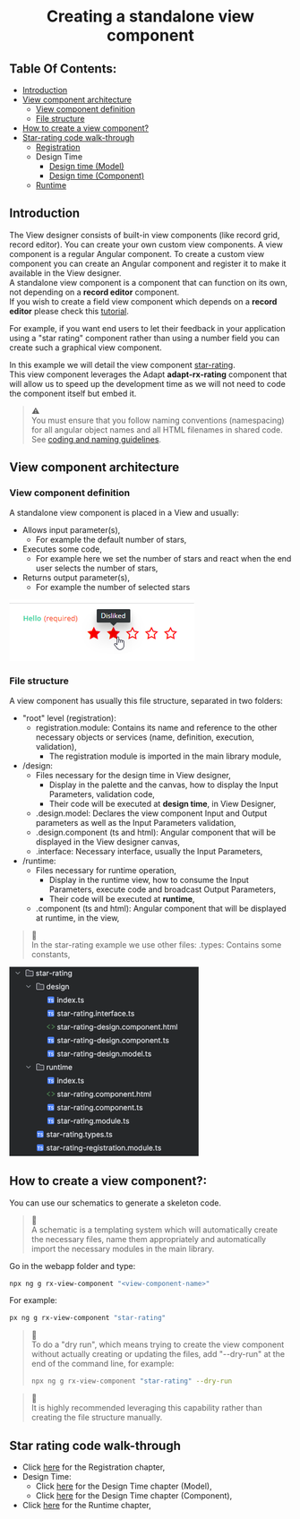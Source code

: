 <h1 style="text-align:center">Creating a standalone view component</h1>

## Table Of Contents:
* [Introduction](#introduction)
* [View component architecture](#architecture)
  * [View component definition](#view-component-definition)
  * [File structure](#file-structure)
* [How to create a view component?](#create-view-component)
* [Star-rating code walk-through](#star-rating)
  * [Registration](./REGISTRATION.MD)
  * Design Time
    * [Design time (Model)](./DESIGN_TIME_MODEL.MD)
    * [Design time (Component)](./DESIGN_TIME_COMPONENT.MD)
  * [Runtime](./RUNTIME.MD)


<a name="introduction"></a>
## Introduction
The View designer consists of built-in view components (like record grid, record editor). You can create your own custom view components. A view component is a regular Angular component. To create a custom view component you can create an Angular component and register it to make it available in the View designer.  
A standalone view component is a component that can function on its own, not depending on a **record editor** component.  
If you wish to create a field view component which depends on a **record editor** please check this [tutorial](../_record-field-view-component/RECORD_FIELD_VIEW_COMPONENT.MD).  

For example, if you want end users to let their feedback in your application using a "star rating" component rather than using a number field you can create such a graphical view component.  

In this example we will detail the view component [star-rating](../../_details/JAVASCRIPT_VIEW_COMPONENTS.MD#star-rating).  
This view component leverages the Adapt **adapt-rx-rating** component that will allow us to speed up the development time as we will not need to code the component itself but embed it.

  
> :warning:  
> You must ensure that you follow naming conventions (namespacing) for all angular object names and all HTML filenames in shared code.  
> See [coding and naming guidelines](../CODING_NAMING_GUIDELINES.MD).



<a name="architecture"></a>
## View component architecture
<a name="view-component-definition"></a>
### View component definition
A standalone view component is placed in a View and usually:
* Allows input parameter(s),
  * For example the default number of stars, 
* Executes some code,
  * For example here we set the number of stars and react when the end user selects the number of stars,
* Returns output parameter(s),
  * For example the number of selected stars
 
![Runtime Component screenshot](../../_details/pictures/view-component-star-rating-runtime.png)

<a name="file-structure"></a>
### File structure
A view component has usually this file structure, separated in two folders:
* "root" level (registration):
  * registration.module: Contains its name and reference to the other necessary objects or services (name, definition, execution, validation),
    * The registration module is imported in the main library module,
* /design:
  * Files necessary for the design time in View designer,
    * Display in the palette and the canvas, how to display the Input Parameters, validation code,
    * Their code will be executed at **design time**, in View Designer,
  * .design.model: Declares the view component Input and Output parameters as well as the Input Parameters validation,
  * .design.component (ts and html): Angular component that will be displayed in the View designer canvas,
  * .interface: Necessary interface, usually the Input Parameters,
* /runtime:
  * Files necessary for runtime operation,
    * Display in the runtime view, how to consume the Input Parameters, execute code and broadcast Output Parameters,
    * Their code will be executed at **runtime**,
  * .component (ts and html): Angular component that will be displayed at runtime, in the view,

> :memo:  
> In the star-rating example we use other files:
> .types: Contains some constants, 

![view component architecture](../../_details/pictures/view-component-architecture.png)


<a name="create-view-component"></a>
## How to create a view component?:
You can use our schematics to generate a skeleton code.  
> :memo:  
> A schematic is a templating system which will automatically create the necessary files, name them appropriately and automatically import the necessary modules in the main library.  
  
Go in the webapp folder and type:
```bash
npx ng g rx-view-component "<view-component-name>"
```
For example:
```bash
px ng g rx-view-component "star-rating"
```

> :memo:  
> To do a "dry run", which means trying to create the view component without actually creating or updating the files, add "--dry-run" at the end of the command line, for example:
> ```bash
> npx ng g rx-view-component "star-rating" --dry-run
> ```

> :memo:  
> It is highly recommended leveraging this capability rather than creating the file structure manually.  


<a name="star-rating"></a>
## Star rating code walk-through
* Click [here](./REGISTRATION.MD) for the Registration chapter,
* Design Time:
  * Click [here](./DESIGN_TIME_MODEL.MD) for the Design Time chapter (Model),
  * Click [here](./DESIGN_TIME_COMPONENT.MD) for the Design Time chapter (Component),
* Click [here](./RUNTIME.MD) for the Runtime chapter,
